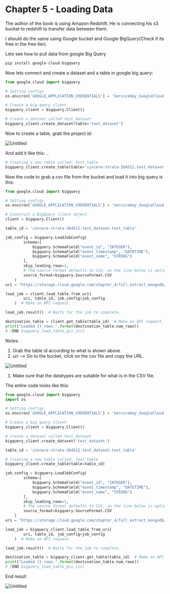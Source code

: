 # Chapter 5 - Loading Data

The author of the book is using Amazon Redshift. He is connecting his s3 bucket to redshift to transfer data between them.

I should do the same using Google bucket and Google BigQuery(Check if its free in the free tier).

Lets see how to pull data from google Big Query

```python
pip install google-cloud-bigquery
```

Now lets connect and create a dataset and a table in google big query:

```python
from google.cloud import bigquery

# Setting configs
os.environ['GOOGLE_APPLICATION_CREDENTIALS'] = 'ServiceKey_GoogleCloud.json'

# Create a big query client
bigquery_client = bigquery.Client()

# Create a dataset called test_dataset
bigquery_client.create_dataset(table='test_dataset')
```

Now to create a table, grab the project id:

![Untitled](https://s3-us-west-2.amazonaws.com/secure.notion-static.com/ca812d04-6854-403d-9997-b53132315c1a/Untitled.png)

And add it like this: <ProjectId>.<DataSet>.<NewTableName>

```python
# Creating a new table called: test_table
bigquery_client.create_table(table='sincere-strata-364512.test_dataset.test_table')
```

Now the code to grab a csv file from the bucket and load it into big query is this:

```python
from google.cloud import bigquery

# Setting configs
os.environ['GOOGLE_APPLICATION_CREDENTIALS'] = 'ServiceKey_GoogleCloud.json'

# Construct a BigQuery client object.
client = bigquery.Client()

table_id = 'sincere-strata-364512.test_dataset.test_table'

job_config = bigquery.LoadJobConfig(
        schema=[
            bigquery.SchemaField("event_id", "INTEGER"),
            bigquery.SchemaField("event_timestamp", "DATETIME"),
            bigquery.SchemaField("event_name", "STRING")
        ],
        skip_leading_rows=1,
        # The source format defaults to CSV, so the line below is optional.
        source_format=bigquery.SourceFormat.CSV
    )
uri = "https://storage.cloud.google.com/chapter_4/full_extract_mongodb/event_logs.csv"

load_job = client.load_table_from_uri(
        uri, table_id, job_config=job_config
    )  # Make an API request.

load_job.result()  # Waits for the job to complete.

destination_table = client.get_table(table_id)  # Make an API request.
print("Loaded {} rows.".format(destination_table.num_rows))
# [END bigquery_load_table_gcs_csv]
```

Notes:

1. Grab the table id according to what is shown above.
2. uri  —> Go to the bucket, click on the csv file and copy the URL.

![Untitled](https://s3-us-west-2.amazonaws.com/secure.notion-static.com/0b136f6f-b474-4604-af01-6555b25e1be9/Untitled.png)

1. Make sure that the datatypes are suitable for what is in the CSV file.

The entire code looks like this:

```python
from google.cloud import bigquery
import os

# Setting configs
os.environ['GOOGLE_APPLICATION_CREDENTIALS'] = 'ServiceKey_GoogleCloud.json'

# Create a big query client
bigquery_client = bigquery.Client()

# Create a dataset called test_dataset
bigquery_client.create_dataset('test_dataset')

table_id = 'sincere-strata-364512.test_dataset.test_table'

# Creating a new table called: test_table
bigquery_client.create_table(table=table_id)

job_config = bigquery.LoadJobConfig(
        schema=[
            bigquery.SchemaField("event_id", "INTEGER"),
            bigquery.SchemaField("event_timestamp", "DATETIME"),
            bigquery.SchemaField("event_name", "STRING")
        ],
        skip_leading_rows=1,
        # The source format defaults to CSV, so the line below is optional.
        source_format=bigquery.SourceFormat.CSV
    )
uri = "https://storage.cloud.google.com/chapter_4/full_extract_mongodb/event_logs.csv"

load_job = bigquery_client.load_table_from_uri(
        uri, table_id, job_config=job_config
    )  # Make an API request.

load_job.result()  # Waits for the job to complete.

destination_table = bigquery_client.get_table(table_id)  # Make an API request.
print("Loaded {} rows.".format(destination_table.num_rows))
# [END bigquery_load_table_gcs_csv]
```

End result

![Untitled](https://s3-us-west-2.amazonaws.com/secure.notion-static.com/68c9c3e9-9d3d-405a-a5b2-3a198a22a8ac/Untitled.png)
